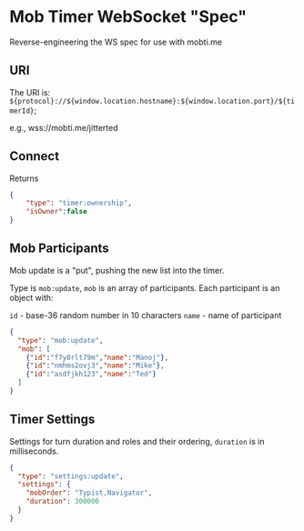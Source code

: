 # Mob Timer WebSocket "Spec"

Reverse-engineering the WS spec for use with mobti.me

## URI

The URI is: `${protocol}://${window.location.hostname}:${window.location.port}/${timerId}`;

e.g., wss://mobti.me/jitterted

## Connect

Returns

```json
{
    "type": "timer:ownership",
    "isOwner":false
}
```

## Mob Participants

Mob update is a "put", pushing the new list into the timer.

Type is `mob:update`, `mob` is an array of participants. Each participant is an object with:

`id` - base-36 random number in 10 characters
`name` - name of participant

```json
{
  "type": "mob:update",
  "mob": [
    {"id":"f7y8rlt79m","name":"Manoj"},
    {"id":"nmhms2ovj3","name":"Mike"},
    {"id":"asdfjkh123","name":"Ted"}
  ]
}
```

## Timer Settings

Settings for turn duration and roles and their ordering, `duration` is in milliseconds.

```json
{
  "type": "settings:update",
  "settings": {
    "mobOrder": "Typist,Navigator",
    "duration": 300000
  }
}
```
